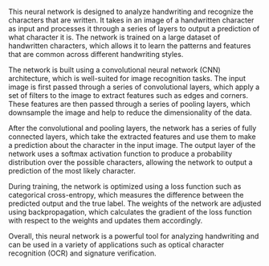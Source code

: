 This neural network is designed to analyze handwriting and recognize the characters that are written. It takes in an image of a handwritten character as input and processes it through a series of layers to output a prediction of what character it is. The network is trained on a large dataset of handwritten characters, which allows it to learn the patterns and features that are common across different handwriting styles.

The network is built using a convolutional neural network (CNN) architecture, which is well-suited for image recognition tasks. The input image is first passed through a series of convolutional layers, which apply a set of filters to the image to extract features such as edges and corners. These features are then passed through a series of pooling layers, which downsample the image and help to reduce the dimensionality of the data.

After the convolutional and pooling layers, the network has a series of fully connected layers, which take the extracted features and use them to make a prediction about the character in the input image. The output layer of the network uses a softmax activation function to produce a probability distribution over the possible characters, allowing the network to output a prediction of the most likely character.

During training, the network is optimized using a loss function such as categorical cross-entropy, which measures the difference between the predicted output and the true label. The weights of the network are adjusted using backpropagation, which calculates the gradient of the loss function with respect to the weights and updates them accordingly.

Overall, this neural network is a powerful tool for analyzing handwriting and can be used in a variety of applications such as optical character recognition (OCR) and signature verification.